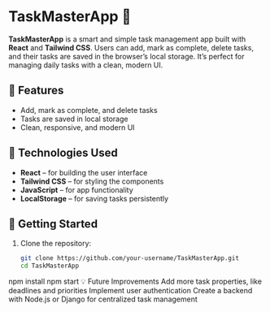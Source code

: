 # TaskMasterApp 🚀

**TaskMasterApp** is a smart and simple task management app built with **React** and **Tailwind CSS**. Users can add, mark as complete, delete tasks, and their tasks are saved in the browser’s local storage. It’s perfect for managing daily tasks with a clean, modern UI.

## 🔹 Features
- Add, mark as complete, and delete tasks
- Tasks are saved in local storage
- Clean, responsive, and modern UI

## 🔧 Technologies Used
- **React** – for building the user interface
- **Tailwind CSS** – for styling the components
- **JavaScript** – for app functionality
- **LocalStorage** – for saving tasks persistently

## 🚀 Getting Started

1. Clone the repository:
   ```bash
   git clone https://github.com/your-username/TaskMasterApp.git
   cd TaskMasterApp
npm install
npm start
💡 Future Improvements
Add more task properties, like deadlines and priorities
Implement user authentication
Create a backend with Node.js or Django for centralized task management

